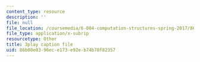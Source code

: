 ```yaml
---
content_type: resource
description: ''
file: null
file_location: /coursemedia/6-004-computation-structures-spring-2017/86b08e0396ece173e92eb74b78f82357_iQR_6f5Jdns.srt
file_type: application/x-subrip
resourcetype: Other
title: 3play caption file
uid: 86b08e03-96ec-e173-e92e-b74b78f82357
---
```

